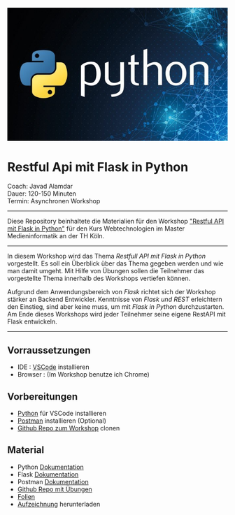 <!--
layout: workshop
titel: Python Flask Restful Api
social-media-untertitel: Asynchronen Workshop
datum: 2021-06-22
modul: wt
autor: Javad Alamdar
bild: ../pyhton.jpg
art: workshop
termin: 
dauer: 120-150 Minuten 
raum: https://th-koeln.zoom.us/j/89337586017?pwd=L2hBbmczaWJ6TStkUjMxTHlRc0ZhUT09
-->

![Restful Api mit Flask in Python](Python.jpg)

# Restful Api mit Flask in Python

Coach: Javad Alamdar<br>
Dauer: 120-150 Minuten<br>
Termin: Asynchronen Workshop<br>

---

Diese Repository beinhaltete die Materialien für den Workshop ["Restful API mit Flask in Python"](https://javadalam.github.io/WT_Workshop_Rest-API-mit-Flask-in-Python/) für den Kurs Webtechnologien im Master Medieninformatik an der TH Köln.

---

In diesem Workshop wird das Thema *Restfull API mit Flask in Python* vorgestellt. Es soll ein Überblick über das Thema gegeben werden und wie man damit umgeht. Mit Hilfe von Übungen sollen die Teilnehmer das vorgestellte Thema innerhalb des Workshops vertiefen können.

Aufgrund dem Anwendungsbereich von *Flask* richtet sich der Workshop stärker an Backend Entwickler. Kenntnisse von *Flask und REST* erleichtern den Einstieg, sind aber keine muss, um mit *Flask in Python* durchzustarten. Am Ende dieses Workshops wird jeder Teilnehmer seine eigene RestAPI mit Flask entwickeln.

---

## Vorraussetzungen
- IDE : [VSCode](https://code.visualstudio.com/download) installieren 
- Browser :  (Im Workshop benutze ich Chrome)




## Vorbereitungen
- [Python](https://www.python.org/downloads/) für VSCode installieren 
- [Postman](https://www.postman.com/downloads/) installieren (Optional)
- [Github Repo zum Workshop](https://github.com/javadalam/WT_Workshop_Rest-API-mit-Flask-in-Python) clonen 

## Material
- Python [Dokumentation](https://docs.python.org/3/)
- Flask [Dokumentation](https://flask.palletsprojects.com/en/2.0.x/)
- Postman [Dokumentation](https://learning.postman.com/docs/publishing-your-api/documenting-your-api/)
- [Github Repo mit Übungen](https://github.com/javadalam/WT_Workshop_Rest-API-mit-Flask-in-Python/main/Aufgaben)
- [Folien](https://github.com/javadalam/WT_Workshop_Rest-API-mit-Flask-in-Python/main/Folien) 
- [Aufzeichnung](https://github.com/javadalam/WT_Workshop_Rest-API-mit-Flask-in-Python/tree/main/Aufzeichnungen) herunterladen 